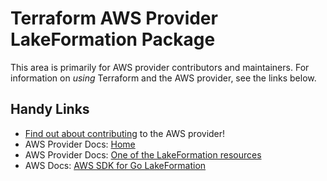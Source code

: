 # Terraform AWS Provider LakeFormation Package
<!-- markdownlint-disable MD026 -->
This area is primarily for AWS provider contributors and maintainers. For information on _using_ Terraform and the AWS provider, see the links below.


## Handy Links
* [Find out about contributing](../../../docs/contributing) to the AWS provider!
* AWS Provider Docs: [Home](https://registry.terraform.io/providers/hashicorp/aws/latest/docs)
* AWS Provider Docs: [One of the LakeFormation resources](https://registry.terraform.io/providers/hashicorp/aws/latest/docs/resources/lakeformation_data_lake_settings)
* AWS Docs: [AWS SDK for Go LakeFormation](https://docs.aws.amazon.com/sdk-for-go/api/service/lakeformation/)
